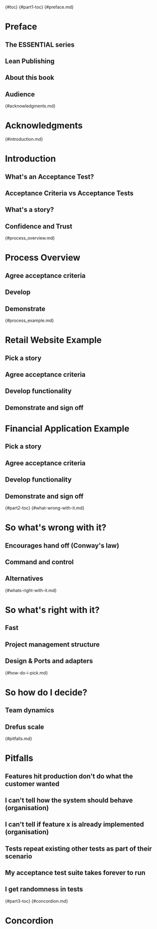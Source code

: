 {#toc}
{#part1-toc}
{#preface.md}
# Preface
## The ESSENTIAL series
## Lean Publishing
## About this book
## Audience

{#acknowledgments.md}
# Acknowledgments

{#introduction.md}
# Introduction
## What's an Acceptance Test?
## Acceptance Criteria vs Acceptance Tests
## What's a story?
## Confidence and Trust

{#process_overview.md}
# Process Overview
## Agree acceptance criteria
## Develop
## Demonstrate

{#process_example.md}
# Retail Website Example
## Pick a story
## Agree acceptance criteria
## Develop functionality
## Demonstrate and sign off

# Financial Application Example
## Pick a story
## Agree acceptance criteria
## Develop functionality
## Demonstrate and sign off

{#part2-toc}
{#what-wrong-with-it.md}
# So what's wrong with it?
## Encourages hand off (Conway's law)
## Command and control
## Alternatives

{#whats-right-with-it.md}
# So what's right with it?
## Fast
## Project management structure
## Design & Ports and adapters

{#how-do-i-pick.md}
# So how do I decide?
## Team dynamics
## Drefus scale

{#pitfalls.md}
# Pitfalls
## Features hit production don't do what the customer wanted
## I can't tell how the system should behave (organisation)
## I can't tell if feature x is already implemented (organisation)
## Tests repeat existing other tests as part of their scenario
## My acceptance test suite takes forever to run
## I get randomness in tests

{#part3-toc}
{#concordion.md}
# Concordion